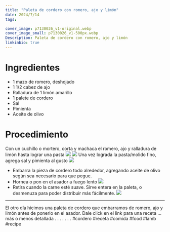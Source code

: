 ```yaml
---
title: "Paleta de cordero con romero, ajo y limón"
date: 2024/7/14
tags:

cover_image: p7130026_v1-original.webp
cover_image_small: p7130026_v1-500px.webp
Description: Paleta de cordero con romero, ajo y limón
linkinbio: true
---
```

# Ingredientes
* 1 mazo de romero, deshojado
* 1 1/2 cabez de ajo
* Ralladura de 1 limón amarillo
* 1 palete de cordero
* Sal
* Pimienta
* Aceite de olivo

# Procedimiento
Con un cuchillo o mortero, corta y machaca el romero, ajo y ralladura de limón hasta lograr una pasta
[![](p7110001_v1)](p7110001_v1-original.webp)
[![](p7110003_v1)](p7110003_v1-original.webp)
Una vez lograda la pasta/molido fino, agrega sal y pimienta al gusto
[![](p7110004_v1)](p7110004_v1-original.webp)
* Embarra la pieza de cordero todo alrededor, agregando aceite de olivo según sea necesario para que pegue.
* Hornea o pon en el asador a fuego lento
[![](p7130007_v1)](p7130007_v1-original.webp)
* Retira cuando la carne esté suave. Sirve entera en la paleta, o desmenuza para poder distribuir más fácilmente.
[![](p7130026_v1)](p7130026_v1-original.webp)

---
El otro día hicimos una paleta de cordero que embarramos de romero, ajo y limón antes de ponerlo en el asador.
Dale click en el link para una receta ... más o menos detallada
.
.
.
.
.
.
.
#cordero #receta #comida #food #lamb #recipe